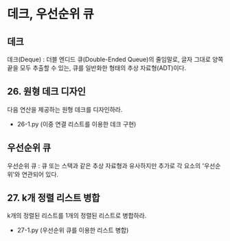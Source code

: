 # 데크, 우선순위 큐

## 데크
데크(Deque) : 더블 엔디드 큐(Double-Ended Queue)의 줄임말로,
글자 그대로 양쪽 끝을 모두 추출할 수 있는, 큐를 일반화한 형태의 추상 자료형(ADT)이다.


## 26. 원형 데크 디자인
다음 연산을 제공하는 원형 데크를 디자인하라.

 - 26-1.py (이중 연결 리스트를 이용한 데크 구현)

## 우선순위 큐
우선순위 큐 : 큐 또는 스택과 같은 추상 자료형과 유사하지만 추가로 각 요소의 '우선순위'와 연관되어 있다.

## 27. k개 정렬 리스트 병합
k개의 정렬된 리스트를 1개의 정렬된 리스트로 병합하라.

 - 27-1.py (우선순위 큐를 이용한 리스트 병합)